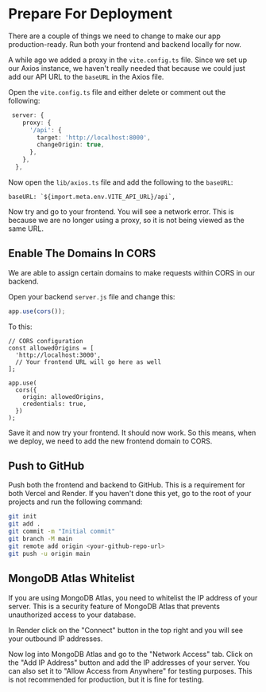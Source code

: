 # Prepare For Deployment

There are a couple of things we need to change to make our app production-ready. Run both your frontend and backend locally for now.

A while ago we added a proxy in the `vite.config.ts` file. Since we set up our Axios instance, we haven't really needed that because we could just add our API URL to the `baseURL` in the Axios file.

Open the `vite.config.ts` file and either delete or comment out the following:

```ts
 server: {
    proxy: {
      '/api': {
        target: 'http://localhost:8000',
        changeOrigin: true,
      },
    },
  },
```

Now open the `lib/axios.ts` file and add the following to the `baseURL`:

```
baseURL: `${import.meta.env.VITE_API_URL}/api`,
```

Now try and go to your frontend. You will see a network error. This is because we are no longer using a proxy, so it is not being viewed as the same URL. 

## Enable The Domains In CORS

We are able to assign certain domains to make requests within CORS in our backend. 

Open your backend `server.js` file and change this:

```ts
app.use(cors());
```

To this:

```
// CORS configuration
const allowedOrigins = [
  'http://localhost:3000',
  // Your frontend URL will go here as well
];

app.use(
  cors({
    origin: allowedOrigins,
    credentials: true,
  })
);
```

Save it and now try your frontend. It should now work. So this means, when we deploy, we need to add the new frontend domain to CORS.

## Push to GitHub

Push both the frontend and backend to GitHub. This is a requirement for both Vercel and Render. If you haven't done this yet, go to the root of your projects and run the following command:

```bash
git init
git add .
git commit -m "Initial commit"
git branch -M main
git remote add origin <your-github-repo-url>
git push -u origin main
```

## MongoDB Atlas Whitelist

If you are using MongoDB Atlas, you need to whitelist the IP address of your server. This is a security feature of MongoDB Atlas that prevents unauthorized access to your database.

In Render click on the "Connect" button in the top right and you will see your outbound IP addresses.

Now log into MongoDB Atlas and go to the "Network Access" tab. Click on the "Add IP Address" button and add the IP addresses of your server. You can also set it to "Allow Access from Anywhere" for testing purposes. This is not recommended for production, but it is fine for testing.